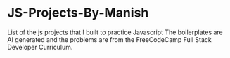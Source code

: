 # JS-Projects-By-Manish
List of the js projects that I built to practice Javascript
The boilerplates are AI generated and the problems are from the FreeCodeCamp Full Stack Developer Curriculum.
